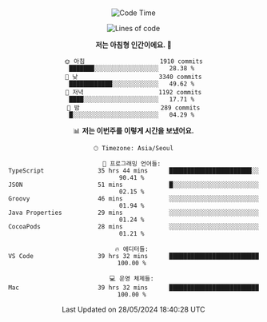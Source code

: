 <div align="center">

<br />

 <!--START_SECTION:waka-->
![Code Time](http://img.shields.io/badge/Code%20Time-2%2C546%20hrs%2019%20mins-blue)

![Lines of code](https://img.shields.io/badge/%EC%A0%80%EB%8A%94%20%EC%97%AC%ED%83%9C%EA%B9%8C%EC%A7%80%20-3.9%20million%20%EC%A4%84%EC%9D%98%20%EC%BD%94%EB%93%9C%EB%A5%BC%20%EC%9E%91%EC%84%B1%ED%96%88%EC%96%B4%EC%9A%94.-blue)

**저는 아침형 인간이에요. 🐤** 

```text
🌞 아침                     1910 commits        ███████░░░░░░░░░░░░░░░░░░   28.38 % 
🌆 낮　                     3340 commits        ████████████░░░░░░░░░░░░░   49.62 % 
🌃 저녁                     1192 commits        ████░░░░░░░░░░░░░░░░░░░░░   17.71 % 
🌙 밤　                     289 commits         █░░░░░░░░░░░░░░░░░░░░░░░░   04.29 % 
```


📊 **저는 이번주를 이렇게 시간을 보냈어요.** 

```text
🕑︎ Timezone: Asia/Seoul

💬 프로그래밍 언어들: 
TypeScript               35 hrs 44 mins      ███████████████████████░░   90.41 % 
JSON                     51 mins             █░░░░░░░░░░░░░░░░░░░░░░░░   02.15 % 
Groovy                   46 mins             ░░░░░░░░░░░░░░░░░░░░░░░░░   01.94 % 
Java Properties          29 mins             ░░░░░░░░░░░░░░░░░░░░░░░░░   01.24 % 
CocoaPods                28 mins             ░░░░░░░░░░░░░░░░░░░░░░░░░   01.21 % 

🔥 에디터들: 
VS Code                  39 hrs 32 mins      █████████████████████████   100.00 % 

💻 운영 체제들: 
Mac                      39 hrs 32 mins      █████████████████████████   100.00 % 
```


 Last Updated on 28/05/2024 18:40:28 UTC
<!--END_SECTION:waka-->

</div>
